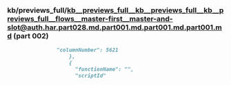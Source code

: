 ### kb/previews_full/kb__previews_full__kb__previews_full__kb__previews_full__flows__master-first__master-and-slot@auth.har.part028.md.part001.md.part001.md.part001.md (part 002)

```md
                "columnNumber": 5621
                    },
                    {
                      "functionName": "",
                      "scriptId"
```

```
